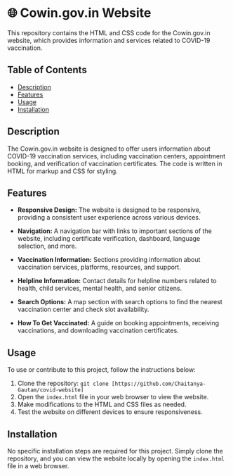 # 🌐 Cowin.gov.in Website

This repository contains the HTML and CSS code for the Cowin.gov.in website, which provides information and services related to COVID-19 vaccination.

## Table of Contents

- [Description](#description)
- [Features](#features)
- [Usage](#usage)
- [Installation](#installation)


## Description

The Cowin.gov.in website is designed to offer users information about COVID-19 vaccination services, including vaccination centers, appointment booking, and verification of vaccination certificates. The code is written in HTML for markup and CSS for styling.

## Features

- **Responsive Design:** The website is designed to be responsive, providing a consistent user experience across various devices.

- **Navigation:** A navigation bar with links to important sections of the website, including certificate verification, dashboard, language selection, and more.

- **Vaccination Information:** Sections providing information about vaccination services, platforms, resources, and support.

- **Helpline Information:** Contact details for helpline numbers related to health, child services, mental health, and senior citizens.

- **Search Options:** A map section with search options to find the nearest vaccination center and check slot availability.

- **How To Get Vaccinated:** A guide on booking appointments, receiving vaccinations, and downloading vaccination certificates.

## Usage

To use or contribute to this project, follow the instructions below:

1. Clone the repository: `git clone [https://github.com/Chaitanya-Gautam/covid-website]`
2. Open the `index.html` file in your web browser to view the website.
3. Make modifications to the HTML and CSS files as needed.
4. Test the website on different devices to ensure responsiveness.

## Installation

No specific installation steps are required for this project. Simply clone the repository, and you can view the website locally by opening the `index.html` file in a web browser.
